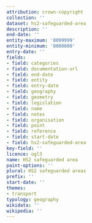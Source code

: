 ```yaml
---
attribution: crown-copyright
collection: ''
dataset: hs2-safeguarded-area
description: ''
end-date: ''
entity-maximum: '8099999'
entity-minimum: '8000000'
entry-date: ''
fields:
- field: categories
- field: documentation-url
- field: end-date
- field: entity
- field: entry-date
- field: geography
- field: geometry
- field: legislation
- field: name
- field: notes
- field: organisation
- field: point
- field: reference
- field: start-date
- field: hs2-safeguarded-area
key-field: ''
licence: ogl3
name: HS2 safeguarded area
paint-options: ''
plural: HS2 safeguarded areas
prefix: ''
start-date: ''
themes:
- transport
typology: geography
wikidata: ''
wikipedia: ''
---
```

